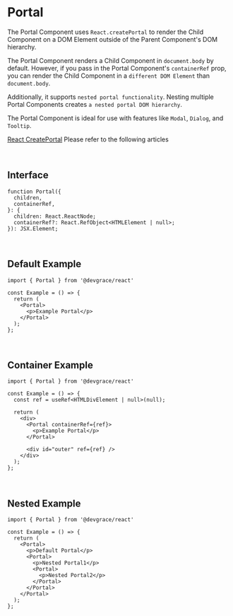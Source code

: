 # Portal

The Portal Component uses `React.createPortal` to render the Child Component on a DOM Element outside of the Parent Component's DOM hierarchy.

The Portal Component renders a Child Component in `document.body` by default. However, if you pass in the Portal Component's `containerRef` prop, you can render the Child Component in a `different DOM Element` than `document.body`.

Additionally, it supports `nested portal functionality`. Nesting multiple Portal Components creates `a nested portal DOM hierarchy`.

The Portal Component is ideal for use with features like `Modal`, `Dialog`, and `Tooltip`.

[React CreatePortal](https://react.dev/reference/react-dom/createPortal#rendering-a-modal-dialog-with-a-portal) Please refer to the following articles

<br />

## Interface
```tsx
function Portal({
  children,
  containerRef,
}: {
  children: React.ReactNode;
  containerRef?: React.RefObject<HTMLElement | null>;
}): JSX.Element;
```

<br />

## Default Example

```tsx
import { Portal } from '@devgrace/react'

const Example = () => {
  return (
    <Portal>
      <p>Example Portal</p>
    </Portal>
  );
};
```

<br />

## Container Example

```tsx
import { Portal } from '@devgrace/react'

const Example = () => {
  const ref = useRef<HTMLDivElement | null>(null);

  return (
    <div>
      <Portal containerRef={ref}>
        <p>Example Portal</p>
      </Portal>

      <div id="outer" ref={ref} />
    </div>
  );
};
```

<br />

## Nested Example

```tsx
import { Portal } from '@devgrace/react'

const Example = () => {
  return (
    <Portal>
      <p>Default Portal</p>
      <Portal>
        <p>Nested Portal1</p>
        <Portal>
          <p>Nested Portal2</p>
        </Portal>
      </Portal>
    </Portal>
  );
};
```
